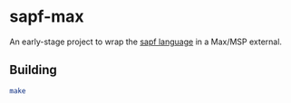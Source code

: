 # sapf-max

An early-stage project to wrap the [sapf language](https://github.com/lfnoise/sapf) in a Max/MSP external.



## Building

```sh
make
```

